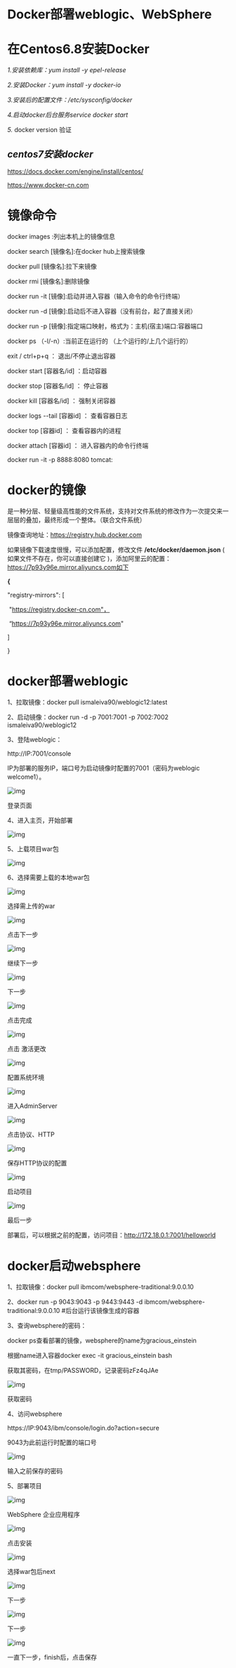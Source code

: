 # Docker部署weblogic、WebSphere



# 在Centos6.8安装Docker 

*1.安装依赖库：yum install -y epel-release*

*2.安装Docker：yum install -y docker-io*

*3.安装后的配置文件：/etc/sysconfig/docker*

*4.启动docker后台服务service docker start*

*5.*  docker version 验证

## *centos7安装docker*

https://docs.docker.com/engine/install/centos/

https://www.docker-cn.com

# 镜像命令

docker images :列出本机上的镜像信息

docker search [镜像名]:在docker hub上搜索镜像

docker pull [镜像名]:拉下来镜像

docker rmi [镜像名]:删除镜像

docker run -it [镜像]:启动并进入容器（输入命令的命令行终端）

docker run -d [镜像]:启动后不进入容器（没有前台，起了直接关闭）

docker run -p [镜像]:指定端口映射，格式为：主机(宿主)端口:容器端口

docker ps （-l/-n）:当前正在运行的 （上个运行的/上几个运行的）

exit / ctrl+p+q ： 退出/不停止退出容器

docker start [容器名/id] ：启动容器

docker stop [容器名/id] ： 停止容器

docker kill [容器名/id] ： 强制关闭容器

docker logs --tail [容器id] ： 查看容器日志

docker top [容器id] ： 查看容器内的进程

docker attach [容器id] ： 进入容器内的命令行终端

docker run -it -p 8888:8080 tomcat:

# docker的镜像

是一种分层、轻量级高性能的文件系统，支持对文件系统的修改作为一次提交来一层层的叠加，最终形成一个整体。（联合文件系统）

镜像查询地址：https://registry.hub.docker.com 

如果镜像下载速度很慢，可以添加配置，修改文件 **/etc/docker/daemon.json** ( 如果文件不存在，你可以直接创建它 )，添加阿里云的配置：https://7p93y96e.mirror.aliyuncs.com如下

**{**

  "registry-mirrors": [

​    "https://registry.docker-cn.com"，

​    “https://7p93y96e.mirror.aliyuncs.com" 

  ]

}

# docker部署weblogic

1、拉取镜像：docker pull ismaleiva90/weblogic12:latest

2、启动镜像：docker run -d -p 7001:7001 -p 7002:7002 ismaleiva90/weblogic12

3、登陆weblogic：

http://IP:7001/console

IP为部署的服务IP，端口号为启动镜像时配置的7001（密码为weblogic welcome1）。



![img](https://upload-images.jianshu.io/upload_images/15514965-4e1f9fa044e35c79.png?imageMogr2/auto-orient/strip|imageView2/2/w/1200/format/webp)

登录页面

4、进入主页，开始部署



![img](https://upload-images.jianshu.io/upload_images/15514965-ba983b1a5f4a255d.png?imageMogr2/auto-orient/strip|imageView2/2/w/1200/format/webp)

5、上载项目war包



![img](https://upload-images.jianshu.io/upload_images/15514965-5ca3dc252b01b212.png?imageMogr2/auto-orient/strip|imageView2/2/w/1200/format/webp)

6、选择需要上载的本地war包

![img](https://upload-images.jianshu.io/upload_images/15514965-d1fc7460a2abb2dd.png?imageMogr2/auto-orient/strip|imageView2/2/w/1200/format/webp)

选择需上传的war



![img](https://upload-images.jianshu.io/upload_images/15514965-adf40542c203ddf7.png?imageMogr2/auto-orient/strip|imageView2/2/w/970/format/webp)

点击下一步



![img](https://upload-images.jianshu.io/upload_images/15514965-40ed0bd1971c05e3.png?imageMogr2/auto-orient/strip|imageView2/2/w/606/format/webp)

继续下一步



![img](https://upload-images.jianshu.io/upload_images/15514965-5850b700177bec39.png?imageMogr2/auto-orient/strip|imageView2/2/w/742/format/webp)

下一步



![img](https://upload-images.jianshu.io/upload_images/15514965-cfb49cb13e48fa4d.png?imageMogr2/auto-orient/strip|imageView2/2/w/903/format/webp)

点击完成



![img](https://upload-images.jianshu.io/upload_images/15514965-2f30da986d670d1b.png?imageMogr2/auto-orient/strip|imageView2/2/w/1200/format/webp)

点击 激活更改



![img](https://upload-images.jianshu.io/upload_images/15514965-75bb2b700ecf63b7.png?imageMogr2/auto-orient/strip|imageView2/2/w/814/format/webp)

配置系统环境



![img](https://upload-images.jianshu.io/upload_images/15514965-add64f4ad2364164.png?imageMogr2/auto-orient/strip|imageView2/2/w/1200/format/webp)

进入AdminServer



![img](https://upload-images.jianshu.io/upload_images/15514965-36cb4e9d4ca04a13.png?imageMogr2/auto-orient/strip|imageView2/2/w/1200/format/webp)

点击协议、HTTP



![img](https://upload-images.jianshu.io/upload_images/15514965-7fcafe72b5b1786f.png?imageMogr2/auto-orient/strip|imageView2/2/w/889/format/webp)

保存HTTP协议的配置



![img](https://upload-images.jianshu.io/upload_images/15514965-9e63fd8eeb9b8964.png?imageMogr2/auto-orient/strip|imageView2/2/w/1200/format/webp)

启动项目



![img](https://upload-images.jianshu.io/upload_images/15514965-0df389862d72a83b.png?imageMogr2/auto-orient/strip|imageView2/2/w/495/format/webp)

最后一步

部署后，可以根据之前的配置，访问项目：http://172.18.0.1:7001/helloworld

# docker启动websphere

1、拉取镜像：docker pull ibmcom/websphere-traditional:9.0.0.10

2、docker run -p 9043:9043 -p 9443:9443 -d ibmcom/websphere-traditional:9.0.0.10 #后台运行该镜像生成的容器

3、查询websphere的密码：

docker ps查看部署的镜像，websphere的name为gracious_einstein

根据name进入容器docker exec -it gracious_einstein bash

获取其密码，在tmp/PASSWORD，记录密码zFz4qJAe

![img](https://upload-images.jianshu.io/upload_images/15514965-0ed6eb4258e95cb9.png?imageMogr2/auto-orient/strip|imageView2/2/w/1200/format/webp)

获取密码

4、访问websphere

https://IP:9043/ibm/console/login.do?action=secure

9043为此前运行时配置的端口号

![img](https://upload-images.jianshu.io/upload_images/15514965-b485a489cab1047f.png?imageMogr2/auto-orient/strip|imageView2/2/w/1200/format/webp)

输入之前保存的密码

5、部署项目



![img](https://upload-images.jianshu.io/upload_images/15514965-47949be6c0455719.png?imageMogr2/auto-orient/strip|imageView2/2/w/1200/format/webp)

WebSphere 企业应用程序



![img](https://upload-images.jianshu.io/upload_images/15514965-62e4a2822b8ecafe.png?imageMogr2/auto-orient/strip|imageView2/2/w/1200/format/webp)

点击安装



![img](https://upload-images.jianshu.io/upload_images/15514965-345b0098b70accf8.png?imageMogr2/auto-orient/strip|imageView2/2/w/968/format/webp)

选择war包后next



![img](https://upload-images.jianshu.io/upload_images/15514965-d98c090849eda3df.png?imageMogr2/auto-orient/strip|imageView2/2/w/1200/format/webp)

下一步



![img](https://upload-images.jianshu.io/upload_images/15514965-4d6532858f73a844.png?imageMogr2/auto-orient/strip|imageView2/2/w/1200/format/webp)

下一步



![img](https://upload-images.jianshu.io/upload_images/15514965-e525f7023cd720fa.png?imageMogr2/auto-orient/strip|imageView2/2/w/1200/format/webp)

一直下一步，finish后，点击保存